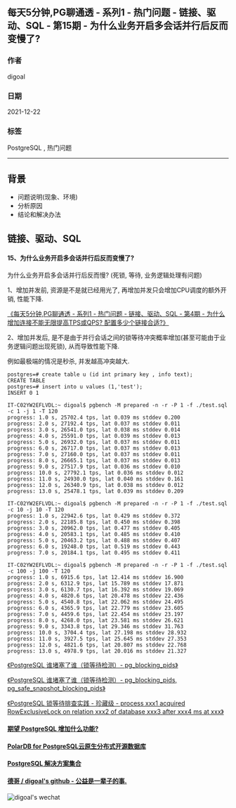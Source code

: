 ## 每天5分钟,PG聊通透 - 系列1 - 热门问题 - 链接、驱动、SQL - 第15期 - 为什么业务开启多会话并行后反而变慢了?          
                                        
### 作者                                        
digoal                                        
                                        
### 日期                                        
2021-12-22                            
                                        
### 标签                                     
PostgreSQL , 热门问题                     
                                      
----                   
                                      
## 背景                   
- 问题说明(现象、环境)            
- 分析原因            
- 结论和解决办法            
                
## 链接、驱动、SQL                 
                
#### 15、为什么业务开启多会话并行后反而变慢了?     
    
为什么业务开启多会话并行后反而慢?    (死锁, 等待, 业务逻辑处理有问题)       
    
1、增加并发前, 资源是不是就已经用光了, 再增加并发只会增加CPU调度的额外开销, 性能下降.     
    
[《每天5分钟,PG聊通透 - 系列1 - 热门问题 - 链接、驱动、SQL - 第4期 - 为什么增加连接不能无限提高TPS或QPS? 配置多少个链接合适?》](../202112/20211220_04.md)      
    
2、增加并发后, 是不是由于并行会话之间的锁等待冲突概率增加(甚至可能由于业务逻辑问题出现死锁), 从而导致性能下降.      
    
例如最极端的情况是秒杀, 并发越高冲突越大.      
    
```    
postgres=# create table u (id int primary key , info text);    
CREATE TABLE    
postgres=# insert into u values (1,'test');    
INSERT 0 1    
```    
    
```    
IT-C02YW2EFLVDL:~ digoal$ pgbench -M prepared -n -r -P 1 -f ./test.sql -c 1 -j 1 -T 120    
progress: 1.0 s, 25702.4 tps, lat 0.039 ms stddev 0.200    
progress: 2.0 s, 27192.4 tps, lat 0.037 ms stddev 0.011    
progress: 3.0 s, 26541.0 tps, lat 0.038 ms stddev 0.014    
progress: 4.0 s, 25591.0 tps, lat 0.039 ms stddev 0.013    
progress: 5.0 s, 26932.0 tps, lat 0.037 ms stddev 0.011    
progress: 6.0 s, 26717.0 tps, lat 0.037 ms stddev 0.013    
progress: 7.0 s, 27160.0 tps, lat 0.037 ms stddev 0.011    
progress: 8.0 s, 26665.1 tps, lat 0.037 ms stddev 0.013    
progress: 9.0 s, 27517.9 tps, lat 0.036 ms stddev 0.010    
progress: 10.0 s, 27792.1 tps, lat 0.036 ms stddev 0.012    
progress: 11.0 s, 24930.0 tps, lat 0.040 ms stddev 0.161    
progress: 12.0 s, 26340.9 tps, lat 0.038 ms stddev 0.012    
progress: 13.0 s, 25478.1 tps, lat 0.039 ms stddev 0.209    
    
IT-C02YW2EFLVDL:~ digoal$ pgbench -M prepared -n -r -P 1 -f ./test.sql -c 10 -j 10 -T 120    
progress: 1.0 s, 22942.6 tps, lat 0.429 ms stddev 0.372    
progress: 2.0 s, 22185.8 tps, lat 0.450 ms stddev 0.398    
progress: 3.0 s, 20962.0 tps, lat 0.477 ms stddev 0.405    
progress: 4.0 s, 20583.1 tps, lat 0.485 ms stddev 0.410    
progress: 5.0 s, 20463.2 tps, lat 0.488 ms stddev 0.407    
progress: 6.0 s, 19248.0 tps, lat 0.519 ms stddev 0.443    
progress: 7.0 s, 20184.1 tps, lat 0.495 ms stddev 0.411    
    
IT-C02YW2EFLVDL:~ digoal$ pgbench -M prepared -n -r -P 1 -f ./test.sql -c 100 -j 100 -T 120    
progress: 1.0 s, 6915.6 tps, lat 12.414 ms stddev 16.900    
progress: 2.0 s, 6312.9 tps, lat 15.789 ms stddev 17.871    
progress: 3.0 s, 6130.7 tps, lat 16.392 ms stddev 19.069    
progress: 4.0 s, 4820.6 tps, lat 20.478 ms stddev 22.436    
progress: 5.0 s, 4540.8 tps, lat 22.062 ms stddev 24.495    
progress: 6.0 s, 4365.9 tps, lat 22.779 ms stddev 23.605    
progress: 7.0 s, 4459.6 tps, lat 22.454 ms stddev 23.197    
progress: 8.0 s, 4268.0 tps, lat 23.581 ms stddev 26.621    
progress: 9.0 s, 3343.8 tps, lat 29.346 ms stddev 31.763    
progress: 10.0 s, 3704.4 tps, lat 27.198 ms stddev 28.932    
progress: 11.0 s, 3927.5 tps, lat 25.645 ms stddev 27.353    
progress: 12.0 s, 4821.6 tps, lat 20.807 ms stddev 22.768    
progress: 13.0 s, 4978.9 tps, lat 20.016 ms stddev 21.327    
```    
  
[《PostgreSQL 谁堵塞了谁（锁等待检测）- pg_blocking_pids》](../201903/20190304_01.md)    
  
[《PostgreSQL 谁堵塞了谁（锁等待检测）- pg_blocking_pids, pg_safe_snapshot_blocking_pids》](../201902/20190201_02.md)    
  
[《PostgreSQL 锁等待排查实践 - 珍藏级 - process xxx1 acquired RowExclusiveLock on relation xxx2 of database xxx3 after xxx4 ms at xxx》](../201806/20180622_02.md)    
    
  
#### [期望 PostgreSQL 增加什么功能?](https://github.com/digoal/blog/issues/76 "269ac3d1c492e938c0191101c7238216")
  
  
#### [PolarDB for PostgreSQL云原生分布式开源数据库](https://github.com/ApsaraDB/PolarDB-for-PostgreSQL "57258f76c37864c6e6d23383d05714ea")
  
  
#### [PostgreSQL 解决方案集合](https://yq.aliyun.com/topic/118 "40cff096e9ed7122c512b35d8561d9c8")
  
  
#### [德哥 / digoal's github - 公益是一辈子的事.](https://github.com/digoal/blog/blob/master/README.md "22709685feb7cab07d30f30387f0a9ae")
  
  
![digoal's wechat](../pic/digoal_weixin.jpg "f7ad92eeba24523fd47a6e1a0e691b59")
  

